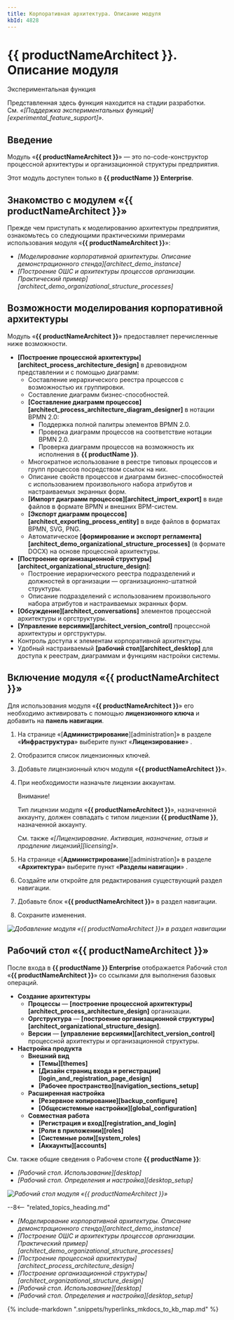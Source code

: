 ```yaml
---
title: Корпоративная архитектура. Описание модуля
kbId: 4828
---
```


# {{ productNameArchitect }}. Описание модуля

Экспериментальная функция

Представленная здесь функция находится на стадии разработки. См. *«[Поддержка экспериментальных функций][experimental_feature_support]»*.

## Введение

Модуль «**{{ productNameArchitect }}**» — это no-code-конструктор процессной архитектуры и организационной структуры предприятия.

Этот модуль доступен только в **{{ productName }} Enterprise**.

## Знакомство с модулем «{{ productNameArchitect }}»

Прежде чем приступать к моделированию архитектуры предприятия, ознакомьтесь со следующими практическими примерами использования модуля «**{{ productNameArchitect }}**»:

- *[Моделирование корпоративной архитектуры. Описание демонстрационного стенда][architect_demo_instance]*
- *[Построение ОШС и архитектуры процессов организации. Практический пример][architect_demo_organizational_structure_processes]*

## Возможности моделирования корпоративной архитектуры

Модуль «**{{ productNameArchitect }}**» предоставляет перечисленные ниже возможности.

- **[Построение процессной архитектуры][architect_process_architecture_design]** в древовидном представлении и с помощью диаграмм:
  - Составление иерархического реестра процессов с возможностью их группировки.
  - Составление диаграмм бизнес-способностей.
  - **[Составление диаграмм процессов][architect_process_architecture_diagram_designer]** в нотации BPMN 2.0:
    - Поддержка полной палитры элементов BPMN 2.0.
    - Проверка диаграмм процессов на соответствие нотации BPMN 2.0.
    - Проверка диаграмм процессов на возможность их исполнения в **{{ productName }}**.
  - Многократное использование в реестре типовых процессов и групп процессов посредством ссылок на них.
  - Описание свойств процессов и диаграмм бизнес-способностей с использованием произвольного набора атрибутов и настраиваемых экранных форм.
  - **[Импорт диаграмм процессов][architect_import_export]** в виде файлов в формате BPMN и внешних BPM-систем.
  - **[Экспорт диаграмм процессов][architect_exporting_process_entity]** в виде файлов в форматах BPMN, SVG, PNG.
  - Автоматическое **[формирование и экспорт регламента][architect_demo_organizational_structure_processes]** (в формате DOCX) на основе процессной архитектуры.
- **[Построение организационной структуры][architect_organizational_structure_design]**:
  - Построение иерархического реестра подразделений и должностей в организации — организационно-штатной структуры.
  - Описание подразделений с использованием произвольного набора атрибутов и настраиваемых экранных форм.
- **[Обсуждение][architect_conversations]** элементов процессной архитектуры и оргструктуры.
- **[Управление версиями][architect_version_control]** процессной архитектуры и оргструктуры.
- Контроль доступа к элементам корпоративной архитектуры.
- Удобный настраиваемый **[рабочий стол][architect_desktop]** для доступа к реестрам, диаграммам и функциям настройки системы.

## Включение модуля «{{ productNameArchitect }}»

Для использования модуля «**{{ productNameArchitect }}**» его необходимо активировать с помощью **лицензионного ключа** и добавить на **панель навигации**.

1. На странице «[**Администрирование**][administration]» в разделе «**Инфраструктура**» выберите пункт «**Лицензирование**» *‌*.
2. Отобразится список лицензионных ключей.
3. Добавьте лицензионный ключ модуля «**{{ productNameArchitect }}**».
4. При необходимости назначьте лицензии аккаунтам.

   Внимание!

   Тип лицензии модуля «**{{ productNameArchitect }}**», назначенной аккаунту, должен совпадать с типом лицензии **{{ productName }}**, назначенной аккаунту.

   См. также *«[Лицензирование. Активация, назначение, отзыв и продление лицензий][licensing]»*.
5. На странице «[**Администрирование**][administration]» в разделе «**Архитектура**» выберите пункт «**Разделы навигации**» *‌*.
6. Создайте или откройте для редактирования существующий раздел навигации.
7. Добавьте блок «**{{ productNameArchitect }}**» в раздел навигации.
8. Сохраните изменения.

_![Добавление модуля «{{ productNameArchitect }}» в раздел навигации](/platform/v5.0/architect/img/architect_desktop_navigation_settings.png)_

## Рабочий стол «{{ productNameArchitect }}»

После входа в **{{ productName }} Enterprise** отображается Рабочий стол «**{{ productNameArchitect }}**» со ссылками для выполнения базовых операций.

- **Создание архитектуры**
  - **Процессы** — **[построение процессной архитектуры][architect_process_architecture_design]** организации.
  - **Оргструктура** — **[построение организационной структуры][architect_organizational_structure_design]**.
  - **Версии** — **[управление версиями][architect_version_control]** процессной архитектуры и организационной структуры.
- **Настройка продукта**
  - **Внешний вид**
    - **[Темы][themes]**
    - **[Дизайн страниц входа и регистрации][login_and_registration_page_design]**
    - **[Рабочее пространство][navigation_sections_setup]**
  - **Расширенная настройка**
    - **[Резервное копирование][backup_configure]**
    - **[Общесистемные настройки][global_configuration]**
  - **Совместная работа**
    - **[Регистрация и вход][registration_and_login]**
    - **[Роли в приложении][roles]**
    - **[Системные роли][system_roles]**
    - **[Аккаунты][accounts]**

См. также общие сведения о Рабочем столе **{{ productName }}**:

- *[Рабочий стол. Использование][desktop]*
- *[Рабочий стол. Определения и настройка][desktop_setup]*

_![Рабочий стол модуля «{{ productNameArchitect }}»](/platform/v5.0/architect/img/architect_desktop.png)_

--8<-- "related_topics_heading.md"

- *[Моделирование корпоративной архитектуры. Описание демонстрационного стенда][architect_demo_instance]*
- *[Построение ОШС и архитектуры процессов организации. Практический пример][architect_demo_organizational_structure_processes]*
- *[Построение процессной архитектуры][architect_process_architecture_design]*
- *[Построение организационной структуры][architect_organizational_structure_design]*
- *[Рабочий стол. Использование][desktop]*
- *[Рабочий стол. Определения и настройка][desktop_setup]*

{% include-markdown ".snippets/hyperlinks_mkdocs_to_kb_map.md" %}

